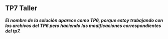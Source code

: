 ## TP7 Taller ##
***El nombre de la solución aparece como TP6, porque estoy trabajando con los archivos del TP6 pero haciendo las modificaciones correspondientes del tp7.***
